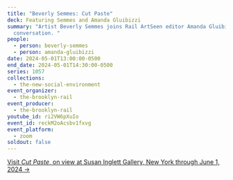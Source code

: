 ```yaml
---
title: "Beverly Semmes: Cut Paste"
deck: Featuring Semmes and Amanda Gluibizzi
summary: "Artist Beverly Semmes joins Rail ArtSeen editor Amanda Gluibizzi for a
  conversation. "
people:
  - person: beverly-semmes
  - person: amanda-gluibizzi
date: 2024-05-01T13:00:00-0500
end_date: 2024-05-01T14:30:00-0500
series: 1057
collections:
  - the-new-social-environment
event_organizer:
  - the-brooklyn-rail
event_producer:
  - the-brooklyn-rail
youtube_id: ri2VW6pXuIo
event_id: reckM2oAcsbv1fxvg
event_platform:
  - zoom
soldout: false
---
```

[V﻿isit *Cut Paste*, on view at Susan Inglett Gallery, New York through June 1, 2024 →](https://www.inglettgallery.com/exhibitions/205-beverly-semmes-cut-paste/overview/)